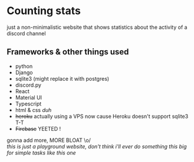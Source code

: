# Counting stats

just a non-minimalistic website that shows statistics about the activity of a discord channel

## Frameworks & other things used

- python
- Django
- sqlite3 (might replace it with postgres)
- discord.py
- React
- Material UI
- Typescript
- html & css _duh_
- ~~heroku~~ actually using a VPS now cause Heroku doesn't support sqlite3 T-T
- ~~Firebase~~ YEETED !

gonna add more, MORE BLOAT \o/  
_this is just a playground website, don't think i'll ever do something this big for simple tasks like this one_
